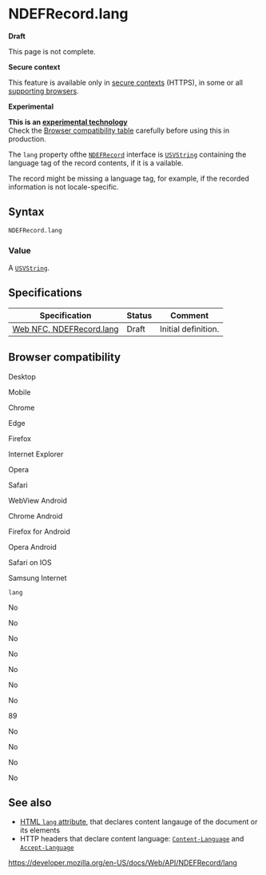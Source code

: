 NDEFRecord.lang
===============

**Draft**

This page is not complete.

**Secure context**

This feature is available only in [secure contexts](https://developer.mozilla.org/en-US/docs/Web/Security/Secure_Contexts) (HTTPS), in some or all [supporting browsers](#browser_compatibility).

**Experimental**

**This is an [experimental technology](https://developer.mozilla.org/en-US/docs/MDN/Guidelines/Conventions_definitions#experimental)**  
Check the [Browser compatibility table](#browser_compatibility) carefully before using this in production.

The `lang` property ofthe [`NDEFRecord`](../ndefrecord) interface is [`USVString`](../usvstring) containing the <span class="page-not-created">language tag</span> of the record contents, if it is a vailable.

The record might be missing a language tag, for example, if the recorded information is not locale-specific.

Syntax
------

    NDEFRecord.lang

### Value

A [`USVString`](../usvstring).

Specifications
--------------

<table><thead><tr class="header"><th>Specification</th><th>Status</th><th>Comment</th></tr></thead><tbody><tr class="odd"><td><a href="https://w3c.github.io/web-nfc/#dom-ndefrecord-lang">Web NFC, NDEFRecord.lang</a></td><td>Draft</td><td>Initial definition.</td></tr></tbody></table>

Browser compatibility
---------------------

Desktop

Mobile

Chrome

Edge

Firefox

Internet Explorer

Opera

Safari

WebView Android

Chrome Android

Firefox for Android

Opera Android

Safari on IOS

Samsung Internet

`lang`

No

No

No

No

No

No

No

89

No

No

No

No

See also
--------

-   [HTML `lang` attribute](https://developer.mozilla.org/docs/Web/HTML/Global_attributes/lang), that declares content langauge of the document or its elements
-   HTTP headers that declare content language: [`Content-Language`](https://developer.mozilla.org/en-US/docs/Web/HTTP/Headers/Content-Language) and [`Accept-Language`](https://developer.mozilla.org/en-US/docs/Web/HTTP/Headers/Accept-Language)

<a href="https://developer.mozilla.org/en-US/docs/Web/API/NDEFRecord/lang" class="_attribution-link">https://developer.mozilla.org/en-US/docs/Web/API/NDEFRecord/lang</a>
